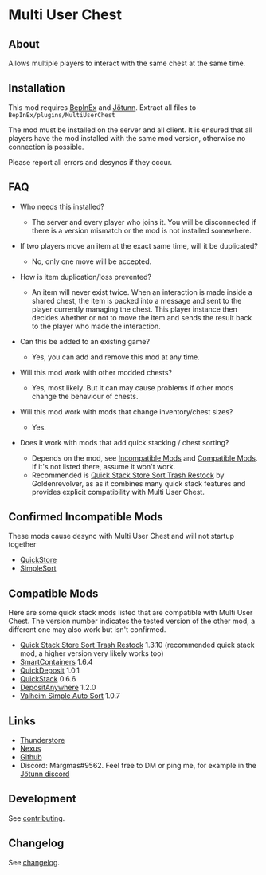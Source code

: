 # Multi User Chest


## About
Allows multiple players to interact with the same chest at the same time.


## Installation
This mod requires [BepInEx](https://valheim.thunderstore.io/package/denikson/BepInExPack_Valheim/) and [Jötunn](https://valheim.thunderstore.io/package/ValheimModding/Jotunn/).
Extract all files to `BepInEx/plugins/MultiUserChest`

The mod must be installed on the server and all client.
It is ensured that all players have the mod installed with the same mod version, otherwise no connection is possible.

Please report all errors and desyncs if they occur.


## FAQ
- Who needs this installed?
  - The server and every player who joins it.
    You will be disconnected if there is a version mismatch or the mod is not installed somewhere.

- If two players move an item at the exact same time, will it be duplicated?
  - No, only one move will be accepted.

- How is item duplication/loss prevented?
  - An item will never exist twice.
    When an interaction is made inside a shared chest, the item is packed into a message and sent to the player currently managing the chest.
    This player instance then decides whether or not to move the item and sends the result back to the player who made the interaction.

- Can this be added to an existing game?
  - Yes, you can add and remove this mod at any time.

- Will this mod work with other modded chests?
  - Yes, most likely.
    But it can may cause problems if other mods change the behaviour of chests.

- Will this mod work with mods that change inventory/chest sizes?
  - Yes.

- Does it work with mods that add quick stacking / chest sorting?
  - Depends on the mod, see [Incompatible Mods](#confirmed-incompatible-mods) and [Compatible Mods](#compatible-mods).
    If it's not listed there, assume it won't work.
  - Recommended is [Quick Stack Store Sort Trash Restock](https://valheim.thunderstore.io/package/Goldenrevolver/Quick_Stack_Store_Sort_Trash_Restock) by Goldenrevolver, as as it combines many quick stack features and provides explicit compatibility with Multi User Chest.


## Confirmed Incompatible Mods
These mods cause desync with Multi User Chest and will not startup together
- [QuickStore](https://www.nexusmods.com/valheim/mods/1595)
- [SimpleSort](https://www.nexusmods.com/valheim/mods/584)


## Compatible Mods
Here are some quick stack mods listed that are compatible with Multi User Chest.
The version number indicates the tested version of the other mod, a different one may also work but isn't confirmed.
- [Quick Stack Store Sort Trash Restock](https://valheim.thunderstore.io/package/Goldenrevolver/Quick_Stack_Store_Sort_Trash_Restock) 1.3.10 (recommended quick stack mod, a higher version very likely works too)
- [SmartContainers](https://www.nexusmods.com/valheim/mods/332) 1.6.4
- [QuickDeposit](https://valheim.thunderstore.io/package/MaGic/Quick_Deposit) 1.0.1
- [QuickStack](https://valheim.thunderstore.io/package/damnsneaker/QuickStack) 0.6.6
- [DepositAnywhere](https://valheim.thunderstore.io/package/Lookenpeepers/DepositAnywhere) 1.2.0
- [Valheim Simple Auto Sort](https://www.nexusmods.com/valheim/mods/1824) 1.0.7


## Links
- [Thunderstore](https://valheim.thunderstore.io/package/MSchmoecker/MultiUserChest/)
- [Nexus](https://www.nexusmods.com/valheim/mods/1766)
- [Github](https://github.com/MSchmoecker/No-Chest-Block)
- Discord: Margmas#9562. Feel free to DM or ping me, for example in the [Jötunn discord](https://discord.gg/DdUt6g7gyA)


## Development
See [contributing](https://github.com/MSchmoecker/No-Chest-Block/blob/master/CONTRIBUTING.md).


## Changelog
See [changelog](https://github.com/MSchmoecker/No-Chest-Block/blob/master/CHANGELOG.md).
